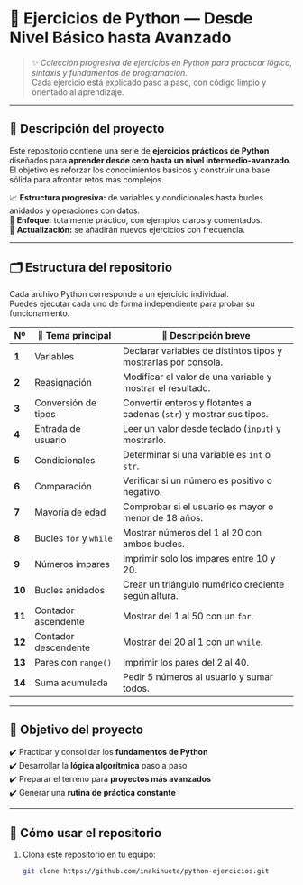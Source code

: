 # 🐍 Ejercicios de Python — Desde Nivel Básico hasta Avanzado  

> ✨ *Colección progresiva de ejercicios en Python para practicar lógica, sintaxis y fundamentos de programación.*  
> Cada ejercicio está explicado paso a paso, con código limpio y orientado al aprendizaje.

---

## 📘 Descripción del proyecto

Este repositorio contiene una serie de **ejercicios prácticos de Python** diseñados para **aprender desde cero hasta un nivel intermedio-avanzado**.  
El objetivo es reforzar los conocimientos básicos y construir una base sólida para afrontar retos más complejos.

📈 **Estructura progresiva:** de variables y condicionales hasta bucles anidados y operaciones con datos.  
🧩 **Enfoque:** totalmente práctico, con ejemplos claros y comentados.  
🔁 **Actualización:** se añadirán nuevos ejercicios con frecuencia.

---

## 🗂️ Estructura del repositorio

Cada archivo Python corresponde a un ejercicio individual.  
Puedes ejecutar cada uno de forma independiente para probar su funcionamiento.

| Nº | 🧠 Tema principal | 📝 Descripción breve |
|----|------------------|---------------------|
| **1** | Variables | Declarar variables de distintos tipos y mostrarlas por consola. |
| **2** | Reasignación | Modificar el valor de una variable y mostrar el resultado. |
| **3** | Conversión de tipos | Convertir enteros y flotantes a cadenas (`str`) y mostrar sus tipos. |
| **4** | Entrada de usuario | Leer un valor desde teclado (`input`) y mostrarlo. |
| **5** | Condicionales | Determinar si una variable es `int` o `str`. |
| **6** | Comparación | Verificar si un número es positivo o negativo. |
| **7** | Mayoría de edad | Comprobar si el usuario es mayor o menor de 18 años. |
| **8** | Bucles `for` y `while` | Mostrar números del 1 al 20 con ambos bucles. |
| **9** | Números impares | Imprimir solo los impares entre 10 y 20. |
| **10** | Bucles anidados | Crear un triángulo numérico creciente según altura. |
| **11** | Contador ascendente | Mostrar del 1 al 50 con un `for`. |
| **12** | Contador descendente | Mostrar del 20 al 1 con un `while`. |
| **13** | Pares con `range()` | Imprimir los pares del 2 al 40. |
| **14** | Suma acumulada | Pedir 5 números al usuario y sumar todos. |

---

## 🧠 Objetivo del proyecto

✔️ Practicar y consolidar los **fundamentos de Python**  
✔️ Desarrollar la **lógica algorítmica** paso a paso  
✔️ Preparar el terreno para **proyectos más avanzados**  
✔️ Generar una **rutina de práctica constante**  

---

## 🚀 Cómo usar el repositorio

1. Clona este repositorio en tu equipo:
   ```bash
   git clone https://github.com/inakihuete/python-ejercicios.git
